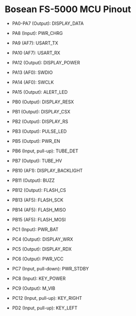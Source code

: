 # Bosean FS-5000 MCU Pinout

* PA0-PA7 (Output): DISPLAY_DATA
* PA8 (Input): PWR_CHRG
* PA9 (AF7): USART_TX
* PA10 (AF7): USART_RX
* PA12 (Output): DISPLAY_POWER
* PA13 (AF0): SWDIO
* PA14 (AF0): SWCLK
* PA15 (Output): ALERT_LED

* PB0 (Output): DISPLAY_RESX
* PB1 (Output): DISPLAY_CSX
* PB2 (Output): DISPLAY_RS
* PB3 (Output): PULSE_LED
* PB5 (Output): PWR_EN
* PB6 (Input, pull-up): TUBE_DET
* PB7 (Output): TUBE_HV
* PB10 (AF1): DISPLAY_BACKLIGHT
* PB11 (Output): BUZZ
* PB12 (Output): FLASH_CS
* PB13 (AF5): FLASH_SCK
* PB14 (AF5): FLASH_MISO
* PB15 (AF5): FLASH_MOSI

* PC1 (Input): PWR_BAT
* PC4 (Output): DISPLAY_WRX
* PC5 (Output): DISPLAY_RDX
* PC6 (Output): PWR_VCC
* PC7 (Input, pull-down): PWR_STDBY
* PC8 (Input): KEY_POWER
* PC9 (Output): M_VIB
* PC12 (Input, pull-up): KEY_RIGHT

* PD2 (Input, pull-up): KEY_LEFT
